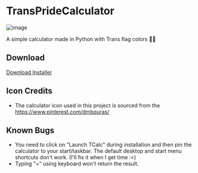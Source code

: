 # TransPrideCalculator
![image](https://github.com/d-anshul/TransPrideCalculator/assets/82749393/d867f9b8-679b-40be-b514-e33b50c01b83)

A simple calculator made in Python with Trans flag colors 🏳️‍⚧️

## Download
[Download Installer](https://github.com/d-anshul/TransPrideCalculator/raw/main/mysetup.exe)

## Icon Credits
- The calculator icon used in this project is sourced from the https://www.pinterest.com/dmbquras/


## Known Bugs
- You need to click on "Launch TCalc" during installation and then pin the calculator to your start/taskbar. The default desktop and start menu shortcuts don't work. (I'll fix it when I get time :<)
- Typing "=" using keyboard won't return the result.
